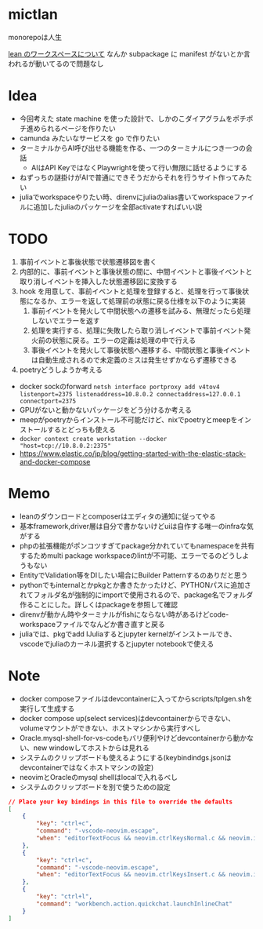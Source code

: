 # mictlan

monorepoは人生

[lean のワークスペースについて](https://github.com/leanprover/lean4/blob/master/src/lake/README.md)
なんか subpackage に manifest がないとか言われるが動いてるので問題なし

# Idea

- 今回考えた state machine を使った設計で、しかのこダイアグラムをポチポチ進められるページを作りたい
- camunda みたいなサービスを go で作りたい
- ターミナルからAI呼び出せる機能を作る、一つのターミナルにつき一つの会話
  - AIはAPI KeyではなくPlaywrightを使って行い無限に話せるようにする
- ねずっちの謎掛けがAIで普通にできそうだからそれを行うサイト作ってみたい
- juliaでworkspaceやりたい時、direnvにjuliaのalias書いてworkspaceファイルに追加したjuliaのパッケージを全部activateすればいい説

# TODO

1. 事前イベントと事後状態で状態遷移図を書く
2. 内部的に、事前イベントと事後状態の間に、中間イベントと事後イベントと取り消しイベントを挿入した状態遷移図に変換する
3. hook を用意して、事前イベントと処理を登録すると、処理を行って事後状態になるか、エラーを返して処理前の状態に戻る仕様を以下のように実装
   1. 事前イベントを発火して中間状態への遷移を試みる、無理だったら処理しないでエラーを返す
   2. 処理を実行する、処理に失敗したら取り消しイベントで事前イベント発火前の状態に戻る。エラーの定義は処理の中で行える
   3. 事後イベントを発火して事後状態へ遷移する、中間状態と事後イベントは自動生成されるので未定義のミスは発生せずかならず遷移できる
4. poetryどうしようか考える
   
- docker sockのforward `netsh interface portproxy add v4tov4 listenport=2375 listenaddress=10.8.0.2 connectaddress=127.0.0.1 connectport=2375`
- GPUがないと動かないパッケージをどう分けるか考える
- meepがpoetryからインストール不可能だけど、nixでpoetryとmeepをインストールするとどっちも使える
- `docker context create workstation --docker "host=tcp://10.8.0.2:2375"`
- https://www.elastic.co/jp/blog/getting-started-with-the-elastic-stack-and-docker-compose

# Memo

- leanのダウンロードとcomposerはエディタの通知に従ってやる
- 基本framework,driver層は自分で書かないけどuiは自作する唯一のinfraな気がする
- phpの拡張機能がポンコツすぎてpackage分かれていてもnamespaceを共有するためmulti package workspaceのlintが不可能、エラーでるのどうしようもない
- EntityでValidation等をDIしたい場合にBuilder Patternするのありだと思う
- pythonでもinternalとかpkgとか書きたかったけど、PYTHONパスに追加されてフォルダ名が強制的にimportで使用されるので、package名でフォルダ作ることにした。詳しくはpackageを参照して確認
- direnvが動かん時やターミナルがfishにならない時があるけどcode-workspaceファイルでなんどか書き直すと戻る
- juliaでは、pkgでadd IJuliaするとjupyter kernelがインストールでき、vscodeでjuliaのカーネル選択するとjupyter notebookで使える

# Note

- docker composeファイルはdevcontainerに入ってからscripts/tplgen.shを実行して生成する
- docker compose up(select services)はdevcontainerからできない、volumeマウントができない、ホストマシンから実行すべし
- Oracle.mysql-shell-for-vs-codeもバリ便利やけどdevcontainerから動かない、new windowしてホストからは見れる
- システムのクリップボードも使えるようにする(keybindindgs.jsonはdevcontainerではなくホストマシンの設定)
- neovimとOracleのmysql shellはlocalで入れるべし
- システムのクリップボードを別で使うための設定
```json
// Place your key bindings in this file to override the defaults
[
    {
        "key": "ctrl+c",
        "command": "-vscode-neovim.escape",
        "when": "editorTextFocus && neovim.ctrlKeysNormal.c && neovim.init && !dirtyDiffVisible && !findWidgetVisible && !inReferenceSearchEditor && !markersNavigationVisible && !notebookCellFocused && !notificationCenterVisible && !parameterHintsVisible && !referenceSearchVisible && neovim.mode == 'normal' && editorLangId not in 'neovim.editorLangIdExclusions'"
    },
    {
        "key": "ctrl+c",
        "command": "-vscode-neovim.escape",
        "when": "editorTextFocus && neovim.ctrlKeysInsert.c && neovim.init && neovim.mode != 'normal' && editorLangId not in 'neovim.editorLangIdExclusions'"
    },
    {
        "key": "ctrl+l",
        "command": "workbench.action.quickchat.launchInlineChat"
    }
]
```
